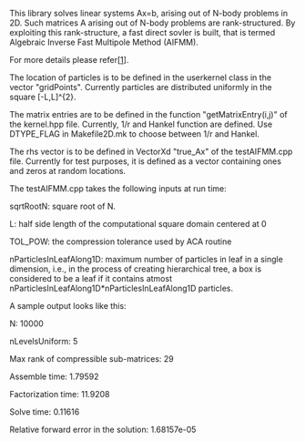 This library solves linear systems Ax=b, arising out of N-body problems in 2D. Such matrices A arising out of N-body problems are rank-structured. By exploiting this rank-structure, a fast direct sovler is built, that is termed Algebraic Inverse Fast Multipole Method (AIFMM).

For more details please refer[[1](https://arxiv.org/pdf/2301.12704.pdf)].

The location of particles is to be defined in the userkernel class in the vector "gridPoints". Currently particles are distributed uniformly in the square [-L,L]^{2}.

The matrix entries are to be defined in the function "getMatrixEntry(i,j)" of the kernel.hpp file.
 Currently, 1/r and Hankel function are defined. Use DTYPE_FLAG in Makefile2D.mk to choose between 1/r and Hankel.

The rhs vector is to be defined in VectorXd "true_Ax" of the testAIFMM.cpp file. Currently for test purposes, it is defined as a vector containing ones and zeros at random locations.

The testAIFMM.cpp takes the following inputs at run time:

sqrtRootN: square root of N.

L: half side length of the computational square domain centered at 0

TOL_POW: the compression tolerance used by ACA routine

nParticlesInLeafAlong1D: maximum number of particles in leaf in a single dimension, i.e., in the process of creating hierarchical tree, a box is considered to be a leaf if it contains atmost nParticlesInLeafAlong1D*nParticlesInLeafAlong1D particles.

A sample output looks like this:

N: 10000

nLevelsUniform: 5

Max rank of compressible sub-matrices: 29

Assemble time: 1.79592

Factorization time: 11.9208

Solve time: 0.11616

Relative forward error in the solution: 1.68157e-05
